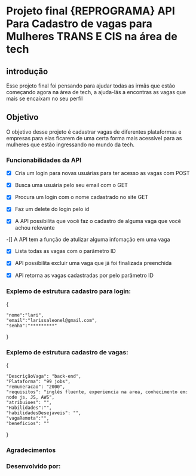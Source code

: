 #  Projeto final {REPROGRAMA} API Para Cadastro de vagas para Mulheres TRANS E CIS na área de tech

## introdução
Esse projeto final  foi pensando para ajudar todas as irmãs que estão começando agora na área de tech, a ajuda-lás a encontras as vagas que mais se encaixam no seu perfil 
## Objetivo
O objetivo desse projeto é cadastrar vagas de diferentes plataformas e empresas para elas ficarem de uma certa forma mais acessível para as mulheres que estão ingressando no mundo da tech.

<table>






### Funcionabilidades da API
-[X] Cria um login para novas usuárias para ter acesso as vagas com POST

-[x] Busca uma usuária pelo seu email com o GET

-[x] Procura um login com o nome cadastrado no site GET

-[X] Faz um delete do login pelo id

-[x] A API possibilita que você faz o cadastro de alguma vaga que você achou relevante

-[] A API tem a função de atulizar alguma infomação em uma vaga 

-[X] Lista todas as vagas com o parâmetro ID

-[x] API possibilita excluir uma vaga que já foi finalizada preenchida

-[x] API retorna as vagas cadastradas por pelo parâmetro ID

### Explemo de estrutura cadastro para login:
{
    
    "nome":"lari",
    "email":"larissaleonel@gmail.com",
    "senha":"*********"
}
### Explemo de estrutura cadastro de vagas:
{
    
    "DescriçãoVaga": "back-end",
    "Plataforma": "99 jobs", 
    "remuneracao": "2000",
    "requisitos": "inglês fluente, experiencia na area, conhecimento em: node js, JS, AWS",
    "atribuioes": "",
    "Habilidades":"",
    "habilidadesDesejaveis": "",
    "vagaRemota":"", 
    "beneficios": ""

}

### Agradecimentos





### Desenvolvido por:

